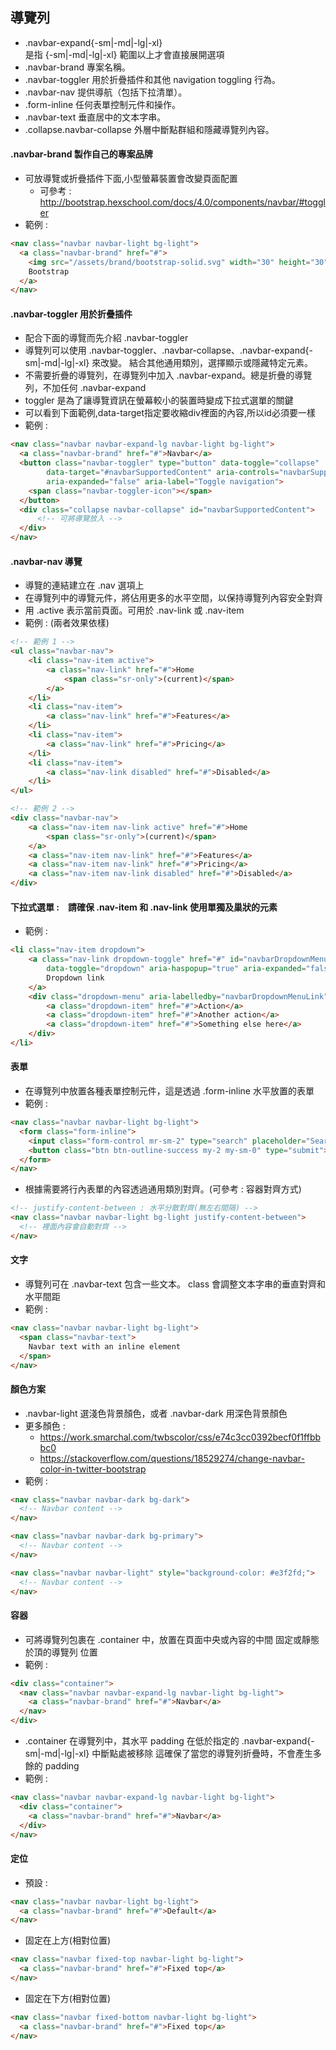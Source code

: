 ## 導覽列

- .navbar-expand{-sm|-md|-lg|-xl}  
  是指 {-sm|-md|-lg|-xl}  範圍以上才會直接展開選項
- .navbar-brand 專案名稱。
- .navbar-toggler 用於折疊插件和其他 navigation toggling 行為。
- .navbar-nav 提供導航（包括下拉清單）。
- .form-inline 任何表單控制元件和操作。
- .navbar-text 垂直居中的文本字串。
- .collapse.navbar-collapse 外層中斷點群組和隱藏導覽列內容。

#### .navbar-brand 製作自己的專案品牌
- 可放導覽或折疊插件下面,小型螢幕裝置會改變頁面配置
    - 可參考 : http://bootstrap.hexschool.com/docs/4.0/components/navbar/#toggler
- 範例 : 
```html
<nav class="navbar navbar-light bg-light">
  <a class="navbar-brand" href="#">
    <img src="/assets/brand/bootstrap-solid.svg" width="30" height="30" class="d-inline-block align-top" alt="">
    Bootstrap
  </a>
</nav>
```

#### .navbar-toggler 用於折疊插件
- 配合下面的導覽而先介紹 .navbar-toggler
- 導覽列可以使用 .navbar-toggler、.navbar-collapse、.navbar-expand{-sm|-md|-lg|-xl} 來改變。
  結合其他通用類別，選擇顯示或隱藏特定元素。
- 不需要折疊的導覽列，在導覽列中加入 .navbar-expand。總是折疊的導覽列，不加任何 .navbar-expand 
- toggler 是為了讓導覽資訊在螢幕較小的裝置時變成下拉式選單的關鍵
- 可以看到下面範例,data-target指定要收縮div裡面的內容,所以id必須要一樣
- 範例 :
```html
<nav class="navbar navbar-expand-lg navbar-light bg-light">
  <a class="navbar-brand" href="#">Navbar</a>
  <button class="navbar-toggler" type="button" data-toggle="collapse" 
        data-target="#navbarSupportedContent" aria-controls="navbarSupportedContent" 
        aria-expanded="false" aria-label="Toggle navigation">
    <span class="navbar-toggler-icon"></span>
  </button>
  <div class="collapse navbar-collapse" id="navbarSupportedContent">
      <!-- 可將導覽放入 -->
  </div>
</nav>
```

#### .navbar-nav 導覽
- 導覽的連結建立在 .nav 選項上
- 在導覽列中的導覽元件，將佔用更多的水平空間，以保持導覽列內容安全對齊
-  用 .active 表示當前頁面。可用於 .nav-link 或 .nav-item
- 範例 : (兩者效果依樣)

```html
<!-- 範例 1 -->
<ul class="navbar-nav">
    <li class="nav-item active">
        <a class="nav-link" href="#">Home 
            <span class="sr-only">(current)</span>
        </a>
    </li>
    <li class="nav-item">
        <a class="nav-link" href="#">Features</a>
    </li>
    <li class="nav-item">
        <a class="nav-link" href="#">Pricing</a>
    </li>
    <li class="nav-item">
        <a class="nav-link disabled" href="#">Disabled</a>
    </li>
</ul>

<!-- 範例 2 -->
<div class="navbar-nav">
    <a class="nav-item nav-link active" href="#">Home 
        <span class="sr-only">(current)</span>
    </a>
    <a class="nav-item nav-link" href="#">Features</a>
    <a class="nav-item nav-link" href="#">Pricing</a>
    <a class="nav-item nav-link disabled" href="#">Disabled</a>
</div>
```

#### 下拉式選單 :　請確保 .nav-item 和 .nav-link 使用單獨及巢狀的元素
- 範例 :
```html
<li class="nav-item dropdown">
    <a class="nav-link dropdown-toggle" href="#" id="navbarDropdownMenuLink" 
        data-toggle="dropdown" aria-haspopup="true" aria-expanded="false">
        Dropdown link
    </a>
    <div class="dropdown-menu" aria-labelledby="navbarDropdownMenuLink">
        <a class="dropdown-item" href="#">Action</a>
        <a class="dropdown-item" href="#">Another action</a>
        <a class="dropdown-item" href="#">Something else here</a>
    </div>
</li>
```

#### 表單
- 在導覽列中放置各種表單控制元件，這是透過 .form-inline 水平放置的表單
- 範例 :
```html
<nav class="navbar navbar-light bg-light">
  <form class="form-inline">
    <input class="form-control mr-sm-2" type="search" placeholder="Search" aria-label="Search">
    <button class="btn btn-outline-success my-2 my-sm-0" type="submit">Search</button>
  </form>
</nav>
```
- 根據需要將行內表單的內容透過通用類別對齊。(可參考 : 容器對齊方式)
```html
<!-- justify-content-between : 水平分散對齊(無左右間隔) -->
<nav class="navbar navbar-light bg-light justify-content-between">
  <!-- 裡面內容會自動對齊 -->
</nav>
```

#### 文字
- 導覽列可在 .navbar-text 包含一些文本。 class 會調整文本字串的垂直對齊和水平間距
- 範例 :
```html
<nav class="navbar navbar-light bg-light">
  <span class="navbar-text">
    Navbar text with an inline element
  </span>
</nav>
```

#### 顏色方案
- .navbar-light 選淺色背景顏色，或者 .navbar-dark 用深色背景顏色
- 更多顏色 : 
    - https://work.smarchal.com/twbscolor/css/e74c3cc0392becf0f1ffbbbc0
    - https://stackoverflow.com/questions/18529274/change-navbar-color-in-twitter-bootstrap
- 範例 : 

```html
<nav class="navbar navbar-dark bg-dark">
  <!-- Navbar content -->
</nav>

<nav class="navbar navbar-dark bg-primary">
  <!-- Navbar content -->
</nav>

<nav class="navbar navbar-light" style="background-color: #e3f2fd;">
  <!-- Navbar content -->
</nav>
```

#### 容器
- 可將導覽列包裹在 .container 中，放置在頁面中央或內容的中間 固定或靜態於頂的導覽列 位置
- 範例 : 

```html
<div class="container">
  <nav class="navbar navbar-expand-lg navbar-light bg-light">
    <a class="navbar-brand" href="#">Navbar</a>
  </nav>
</div>
```
- .container 在導覽列中，其水平 padding 在低於指定的 .navbar-expand{-sm|-md|-lg|-xl} 中斷點處被移除
  這確保了當您的導覽列折疊時，不會產生多餘的 padding
- 範例 : 

```html
<nav class="navbar navbar-expand-lg navbar-light bg-light">
  <div class="container">
    <a class="navbar-brand" href="#">Navbar</a>
  </div>
</nav>
```

#### 定位
- 預設 : 

```html
<nav class="navbar navbar-light bg-light">
  <a class="navbar-brand" href="#">Default</a>
</nav>
```
- 固定在上方(相對位置)

```html
<nav class="navbar fixed-top navbar-light bg-light">
  <a class="navbar-brand" href="#">Fixed top</a>
</nav>
```
- 固定在下方(相對位置)

```html
<nav class="navbar fixed-bottom navbar-light bg-light">
  <a class="navbar-brand" href="#">Fixed top</a>
</nav>
```
